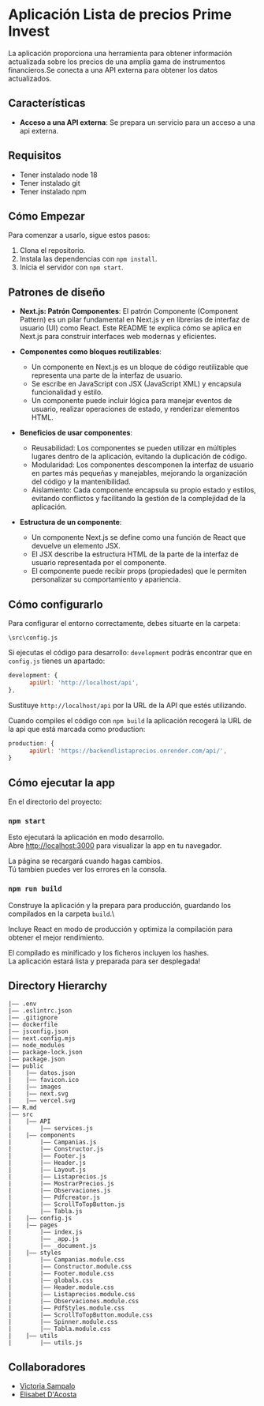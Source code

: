 # Aplicación Lista de precios Prime Invest

La aplicación proporciona una herramienta para obtener información actualizada sobre los precios de una amplia gama de instrumentos financieros.Se conecta a una API externa para obtener los datos actualizados.

## Características

- **Acceso a una API externa**: Se prepara un servicio para un acceso a una api externa.

## Requisitos
- Tener instalado node 18
- Tener instalado git
- Tener instalado npm


## Cómo Empezar

Para comenzar a usarlo, sigue estos pasos:

1. Clona el repositorio.
2. Instala las dependencias con `npm install`.
3. Inicia el servidor con `npm start`.

## Patrones de diseño

- **Next.js: Patrón Componentes**:
El patrón Componente (Component Pattern) es un pilar fundamental en Next.js y en librerías de interfaz de usuario (UI) como React. Este README te explica cómo se aplica en Next.js para construir interfaces web modernas y eficientes.

- **Componentes como bloques reutilizables**:    
    - Un componente en Next.js es un bloque de código reutilizable que representa una parte de la interfaz de usuario.
    - Se escribe en JavaScript con JSX (JavaScript XML) y encapsula funcionalidad y estilo.
    - Un componente puede incluir lógica para manejar eventos de usuario, realizar operaciones de estado, y renderizar elementos HTML.

- **Beneficios de usar componentes**:    
    - Reusabilidad: Los componentes se pueden utilizar en múltiples lugares dentro de la aplicación, evitando la duplicación de código.
    - Modularidad: Los componentes descomponen la interfaz de usuario en partes más pequeñas y manejables, mejorando la organización del código y la mantenibilidad.
    - Aislamiento: Cada componente encapsula su propio estado y estilos, evitando conflictos y facilitando la gestión de la complejidad de la aplicación.

- **Estructura de un componente**:    
    - Un componente Next.js se define como una función de React que devuelve un elemento JSX.
    - El JSX describe la estructura HTML de la parte de la interfaz de usuario representada por el componente.
    - El componente puede recibir props (propiedades) que le permiten personalizar su comportamiento y apariencia.



## Cómo configurarlo

Para configurar el entorno correctamente, debes situarte en la carpeta:
```
\src\config.js
```

Si ejecutas el código para desarrollo: `development` podrás encontrar que en `config.js` tienes un apartado:
```javascript
development: {
      apiUrl: 'http://localhost/api',
},
```
Sustituye `http://localhost/api` por la URL de la API que estés utilizando.

Cuando compiles el código con `npm build` la aplicación recogerá la URL de la api que está marcada como production:
```javascript
production: {
      apiUrl: 'https://backendlistaprecios.onrender.com/api/',
}
```

## Cómo ejecutar la app

En el directorio del proyecto:

### `npm start`

Esto ejecutará la aplicación en modo desarrollo. \
Abre [http://localhost:3000](http://localhost:3000) para visualizar la app en tu navegador.

La página se recargará cuando hagas cambios.\
Tú tambien puedes ver los errores en la consola.

### `npm run build`

Construye la aplicación y la prepara para producción, guardando los compilados en la carpeta `build`.\

Incluye React en modo de producción y optimiza la compilación para obtener el mejor rendimiento.

El compilado es minificado y los ficheros incluyen los hashes.\
La aplicación estará lista y preparada para ser desplegada!


## Directory Hierarchy
```
|—— .env
|—— .eslintrc.json
|—— .gitignore
|—— dockerfile
|—— jsconfig.json
|—— next.config.mjs
|—— node_modules
|—— package-lock.json
|—— package.json
|—— public
|    |—— datos.json
|    |—— favicon.ico
|    |—— images
|    |—— next.svg
|    |—— vercel.svg
|—— R.md
|—— src
|    |—— API
|        |—— services.js
|    |—— components
|        |—— Campanias.js
|        |—— Constructor.js
|        |—— Footer.js
|        |—— Header.js
|        |—— Layout.js
|        |—— Listaprecios.js
|        |—— MostrarPrecios.js
|        |—— Observaciones.js
|        |—— Pdfcreator.js
|        |—— ScrollToTopButton.js
|        |—— Tabla.js
|    |—— config.js
|    |—— pages
|        |—— index.js
|        |—— _app.js
|        |—— _document.js
|    |—— styles
|        |—— Campanias.module.css
|        |—— Constructor.module.css
|        |—— Footer.module.css
|        |—— globals.css
|        |—— Header.module.css
|        |—— Listaprecios.module.css
|        |—— Observaciones.module.css
|        |—— PdfStyles.module.css
|        |—— ScrollToTopButton.module.css
|        |—— Spinner.module.css
|        |—— Tabla.module.css
|    |—— utils
|        |—— utils.js

```


## Collaboradores
- [Victoria Sampalo](https://github.com/Victoria-Sampalo)
- [Elisabet D'Acosta ](https://github.com/Venganzaalchocolate/)
  

